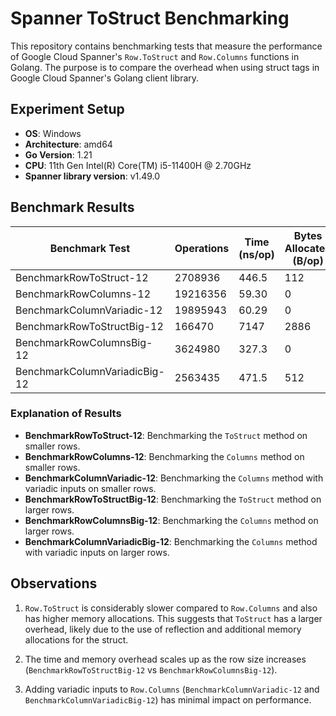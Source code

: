 # Spanner ToStruct Benchmarking

This repository contains benchmarking tests that measure the performance of Google Cloud Spanner's `Row.ToStruct` and `Row.Columns` functions in Golang. The purpose is to compare the overhead when using struct tags in Google Cloud Spanner's Golang client library.

## Experiment Setup

- **OS**: Windows
- **Architecture**: amd64
- **Go Version**: 1.21
- **CPU**: 11th Gen Intel(R) Core(TM) i5-11400H @ 2.70GHz
- **Spanner library version**: v1.49.0

## Benchmark Results

| Benchmark Test            | Operations  | Time (ns/op) | Bytes Allocated (B/op) | Memory Allocations (allocs/op) |
|---------------------------|-------------|--------------|-------------------------|--------------------------------|
| BenchmarkRowToStruct-12   | 2708936     | 446.5        | 112                     | 6                              |
| BenchmarkRowColumns-12    | 19216356    | 59.30        | 0                       | 0                              |
| BenchmarkColumnVariadic-12| 19895943    | 60.29        | 0                       | 0                              |
| BenchmarkRowToStructBig-12| 166470      | 7147         | 2886                    | 36                             |
| BenchmarkRowColumnsBig-12 | 3624980     | 327.3        | 0                       | 0                              |
| BenchmarkColumnVariadicBig-12 | 2563435  | 471.5        | 512                     | 1                              |

### Explanation of Results

- **BenchmarkRowToStruct-12**: Benchmarking the `ToStruct` method on smaller rows.
- **BenchmarkRowColumns-12**: Benchmarking the `Columns` method on smaller rows.
- **BenchmarkColumnVariadic-12**: Benchmarking the `Columns` method with variadic inputs on smaller rows.
- **BenchmarkRowToStructBig-12**: Benchmarking the `ToStruct` method on larger rows.
- **BenchmarkRowColumnsBig-12**: Benchmarking the `Columns` method on larger rows.
- **BenchmarkColumnVariadicBig-12**: Benchmarking the `Columns` method with variadic inputs on larger rows.

## Observations

1. `Row.ToStruct` is considerably slower compared to `Row.Columns` and also has higher memory allocations. This suggests that `ToStruct` has a larger overhead, likely due to the use of reflection and additional memory allocations for the struct.
  
2. The time and memory overhead scales up as the row size increases (`BenchmarkRowToStructBig-12` vs `BenchmarkRowColumnsBig-12`).

3. Adding variadic inputs to `Row.Columns` (`BenchmarkColumnVariadic-12` and `BenchmarkColumnVariadicBig-12`) has minimal impact on performance.

